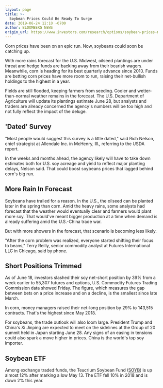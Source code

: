 ```yaml
---
layout: page
title: >-
  Soybean Prices Could Be Ready To Surge
date: 2019-06-24 12:10 -0700
author: BLOOMBERG NEWS
origin_url: https://www.investors.com/research/options/soybean-prices-midwest-rains/
---
```






Corn prices have been on an epic run. Now, soybeans could soon be catching up.


With more rains forecast for the U.S. Midwest, oilseed plantings are under threat and hedge funds are backing away from their bearish wagers. Meanwhile, corn is heading for its best quarterly advance since 2010. Funds are betting corn prices have more room to run, raising their net-bullish holdings to the highest in a year.


Fields are still flooded, keeping farmers from seeding. Cooler and wetter-than-normal weather remains in the forecast. The U.S. Department of Agriculture will update its plantings estimate June 28, but analysts and traders are already concerned the agency's numbers will be too high and not fully reflect the impact of the deluge.


'Dated' Survey
--------------


"Most people would suggest this survey is a little dated," said Rich Nelson, chief strategist at Allendale Inc. in McHenry, Ill., referring to the USDA report.


In the weeks and months ahead, the agency likely will have to take down estimates both for U.S. soy acreage and yield to reflect major planting delays, Nelson said. That could boost soybeans prices that lagged behind corn's big run.


More Rain In Forecast
---------------------


Soybeans have trailed for a reason. In the U.S., the oilseed can be planted later in the spring than corn. Amid the heavy rains, some analysts had forecast that the weather would eventually clear and farmers would plant more soy. That would've meant bigger production at a time when demand is already suffering amid the U.S.-China trade war.


But with more showers in the forecast, that scenario is becoming less likely.


"After the corn problem was realized, everyone started shifting their focus to beans," Terry Reilly, senior commodity analyst at Futures International LLC in Chicago, said by phone.


Short Positions Trimmed
-----------------------


As of June 18, investors slashed their soy net-short position by 39% from a week earlier to 55,307 futures and options, U.S. Commodity Futures Trading Commission data showed Friday. The figure, which measures the gap between bets on a price increase and on a decline, is the smallest since late March.


In corn, money managers raised their net-long position by 29% to 143,515 contracts. That's the highest since May 2018.


For soybeans, the trade outlook will also loom large. President Trump and China's Xi Jinping are expected to meet on the sidelines at the Group of 20 summit held in Japan starting June 28. Any signs of an easing in tensions could also spark a move higher in prices. China is the world's top soy importer.


Soybean ETF
-----------


Among exchange traded funds, the Teucrium Soybean Fund ([SOYB](https://research.investors.com/quote.aspx?symbol=SOYB)) is up almost 12% after marking a low May 13. The ETF fell 10% in 2018 and is down 2% this year.


 




